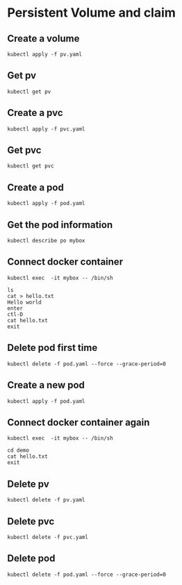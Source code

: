 # Persistent Volume and claim

## Create a volume

```$bash
kubectl apply -f pv.yaml
```

## Get pv

```$bash
kubectl get pv
```

## Create a pvc

```$bash
kubectl apply -f pvc.yaml
```

## Get pvc

```$bash
kubectl get pvc
```

## Create a pod

```$bash
kubectl apply -f pod.yaml
```

## Get the pod information

```$bash
kubectl describe po mybox
```

## Connect docker container

```$bash
kubectl exec  -it mybox -- /bin/sh

ls
cat > hello.txt
Hello world
enter
ctl-D
cat hello.txt
exit
```

## Delete pod first time

```$bash
kubectl delete -f pod.yaml --force --grace-period=0
```

## Create a new pod

```$bash
kubectl apply -f pod.yaml
```

## Connect docker container again

```$bash
kubectl exec  -it mybox -- /bin/sh

cd demo
cat hello.txt
exit
```

## Delete pv

```$bash
kubectl delete -f pv.yaml
```

## Delete pvc

```$bash
kubectl delete -f pvc.yaml
```

## Delete pod

```$bash
kubectl delete -f pod.yaml --force --grace-period=0
```
